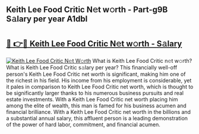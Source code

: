 ## Keith Lee Food Critic N𝚎t w𝚘rth - Part-g9B S𝚊lary per year A1dbl

# <h2><a href="http://gc4mh8v.nevu.top/?p=Keith+Lee+Food+Critic">🔗 👉🔴 Keith Lee Food Critic N𝚎t w𝚘rth - S𝚊lary</a></h2>

[![Keith Lee Food Critic N𝚎t W𝚘rth](https://i.imgur.com/Oavwk0R.jpeg)](http://gc4mh8v.nevu.top/?p=Keith+Lee+Food+Critic)
What is Keith Lee Food Critic n𝚎t w𝚘rth? What is Keith Lee Food Critic s𝚊lary per year?
This financially well-off person's Keith Lee Food Critic net worth is significant, making him one of the richest in his field. His income from his employment is considerable, yet it pales in comparison to Keith Lee Food Critic net worth, which is thought to be significantly larger thanks to his numerous business pursuits and real estate investments. With a Keith Lee Food Critic net worth placing him among the elite of wealth, this man is famed for his business acumen and financial brilliance. With a Keith Lee Food Critic net worth in the billions and a substantial annual salary, this affluent person is a leading demonstration of the power of hard labor, commitment, and financial acumen.
